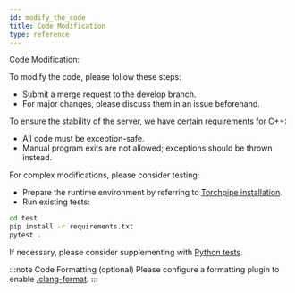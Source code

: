 ```yaml
---
id: modify_the_code
title: Code Modification
type: reference
---
```


 
Code Modification:

To modify the code, please follow these steps:
- Submit a merge request to the develop branch.
- For major changes, please discuss them in an issue beforehand.

To ensure the stability of the server, we have certain requirements for C++:
- All code must be exception-safe.
- Manual program exits are not allowed; exceptions should be thrown instead.

For complex modifications, please consider testing:
- Prepare the runtime environment by referring to [Torchpipe installation](../installation).
- Run existing tests:

```bash
cd test
pip install -r requirements.txt 
pytest .
```

If necessary, please consider supplementing with [Python tests](https://github.com/torchpipe/torchpipe//test).

:::note Code Formatting (optional)
Please configure a formatting plugin to enable [.clang-format](https://github.com/torchpipe/torchpipe/-/blob/develop/.clang-format).
:::